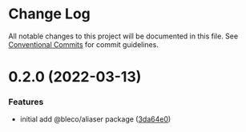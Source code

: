 # Change Log

All notable changes to this project will be documented in this file.
See [Conventional Commits](https://conventionalcommits.org) for commit guidelines.

# 0.2.0 (2022-03-13)


### Features

* initial add @bleco/aliaser package ([3da64e0](https://gitr.net/betaly/bleco/commits/3da64e0b782eda696d265cf7a07d9d31da29cdd4))
